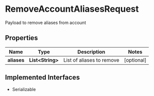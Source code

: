 

# RemoveAccountAliasesRequest

Payload to remove aliases from account

## Properties

| Name | Type | Description | Notes |
|------------ | ------------- | ------------- | -------------|
|**aliases** | **List&lt;String&gt;** | List of aliases to remove |  [optional] |


## Implemented Interfaces

* Serializable


